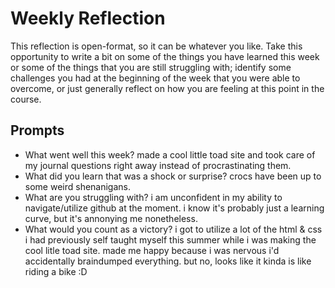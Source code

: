 # Weekly Reflection
This reflection is open-format, so it can be whatever you like. Take this opportunity to write a bit on some of the things you have learned this week or some of the things that you are still struggling with; identify some challenges you had at the beginning of the week that you were able to overcome, or just generally reflect on how you are feeling at this point in the course.

## Prompts
- What went well this week?
    made a cool little toad site and took care of my journal questions right away instead of procrastinating them. 
- What did you learn that was a shock or surprise?
    crocs have been up to some weird shenanigans.
- What are you struggling with?
    i am unconfident in my ability to navigate/utilize github at the moment. i know it's probably just a learning curve, but it's annonying me nonetheless.
- What would you count as a victory?
    i got to utilize a lot of the html & css i had previously self taught myself this summer while i was making the cool litle toad site. made me happy because i was nervous i'd accidentally braindumped everything. but no, looks like it kinda is like riding a bike :D